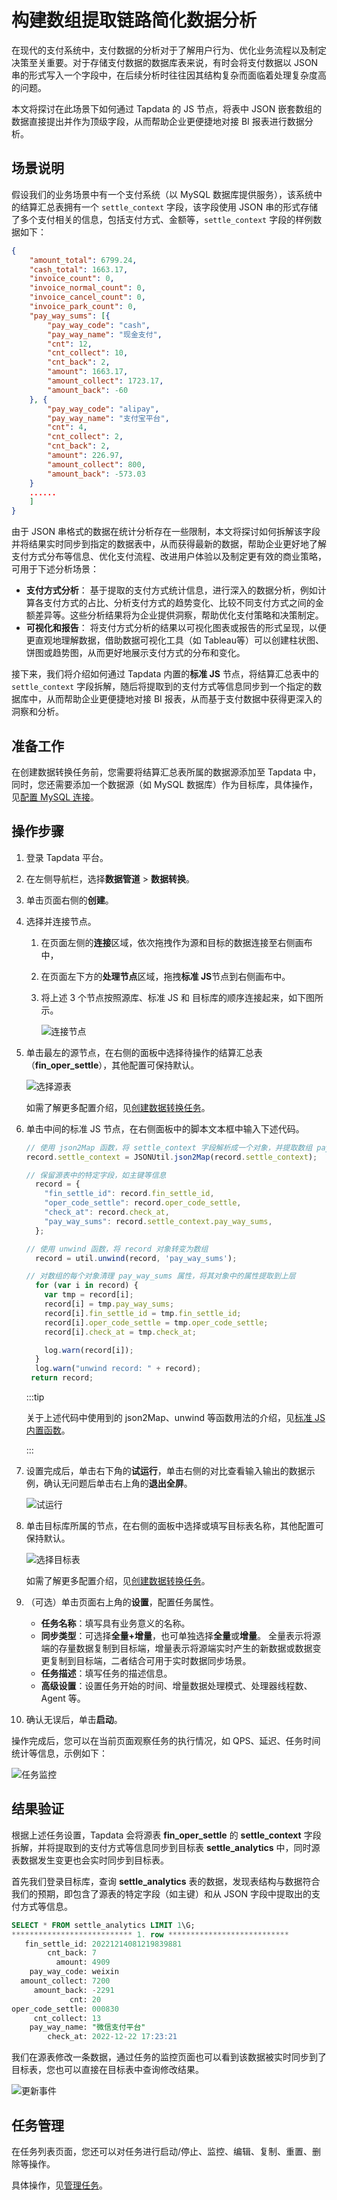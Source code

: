 # 构建数组提取链路简化数据分析

在现代的支付系统中，支付数据的分析对于了解用户行为、优化业务流程以及制定决策至关重要。对于存储支付数据的数据库表来说，有时会将支付数据以 JSON 串的形式写入一个字段中，在后续分析时往往因其结构复杂而面临着处理复杂度高的问题。

本文将探讨在此场景下如何通过 Tapdata 的 JS 节点，将表中 JSON 嵌套数组的数据直接提出并作为顶级字段，从而帮助企业更便捷地对接 BI 报表进行数据分析。



## 场景说明

假设我们的业务场景中有一个支付系统（以 MySQL 数据库提供服务），该系统中的结算汇总表拥有一个 `settle_context` 字段，该字段使用 JSON 串的形式存储了多个支付相关的信息，包括支付方式、金额等，`settle_context` 字段的样例数据如下：

```json
{
	"amount_total": 6799.24,
	"cash_total": 1663.17,
	"invoice_count": 0,
	"invoice_normal_count": 0,
	"invoice_cancel_count": 0,
	"invoice_park_count": 0,
	"pay_way_sums": [{
		"pay_way_code": "cash",
		"pay_way_name": "现金支付",
		"cnt": 12,
		"cnt_collect": 10,
		"cnt_back": 2,
		"amount": 1663.17,
		"amount_collect": 1723.17,
		"amount_back": -60
	}, {
		"pay_way_code": "alipay",
		"pay_way_name": "支付宝平台",
		"cnt": 4,
		"cnt_collect": 2,
		"cnt_back": 2,
		"amount": 226.97,
		"amount_collect": 800,
		"amount_back": -573.03
	}
	......
	]
}
```

由于 JSON 串格式的数据在统计分析存在一些限制，本文将探讨如何拆解该字段并将结果实时同步到指定的数据表中，从而获得最新的数据，帮助企业更好地了解支付方式分布等信息、优化支付流程、改进用户体验以及制定更有效的商业策略，可用于下述分析场景：

* **支付方式分析**： 基于提取的支付方式统计信息，进行深入的数据分析，例如计算各支付方式的占比、分析支付方式的趋势变化、比较不同支付方式之间的金额差异等。这些分析结果将为企业提供洞察，帮助优化支付策略和决策制定。
* **可视化和报告**： 将支付方式分析的结果以可视化图表或报告的形式呈现，以便更直观地理解数据，借助数据可视化工具（如 Tableau等）可以创建柱状图、饼图或趋势图，从而更好地展示支付方式的分布和变化。

接下来，我们将介绍如何通过 Tapdata 内置的**标准 JS** 节点，将结算汇总表中的  `settle_context` 字段拆解，随后将提取到的支付方式等信息同步到一个指定的数据库中，从而帮助企业更便捷地对接 BI 报表，从而基于支付数据中获得更深入的洞察和分析。

## 准备工作

在创建数据转换任务前，您需要将结算汇总表所属的数据源添加至 Tapdata 中，同时，您还需要添加一个数据源（如 MySQL 数据库）作为目标库，具体操作，见[配置 MySQL 连接](../prerequisites/on-prem-databases/mysql.md)。

## 操作步骤

1. 登录 Tapdata 平台。

2. 在左侧导航栏，选择**数据管道** > **数据转换**。

3. 单击页面右侧的**创建**。

4. 选择并连接节点。

   1. 在页面左侧的**连接**区域，依次拖拽作为源和目标的数据连接至右侧画布中，

   2. 在页面左下方的**处理节点**区域，拖拽**标准 JS**节点到右侧画布中。

   3. 将上述 3 个节点按照源库、标准 JS 和 目标库的顺序连接起来，如下图所示。

      ![连接节点](../images/connect_nodes.png)

5. 单击最左的源节点，在右侧的面板中选择待操作的结算汇总表（**fin_oper_settle**），其他配置可保持默认。

   ![选择源表](../images/select_fin_oper_settle.png)

   如需了解更多配置介绍，见[创建数据转换任务](../user-guide/data-pipeline/data-development/create-task.md)。

6. 单击中间的标准 JS 节点，在右侧面板中的脚本文本框中输入下述代码。

   ```js
   // 使用 json2Map 函数，将 settle_context 字段解析成一个对象，并提取数组 pay_way_sums 的值 
   record.settle_context = JSONUtil.json2Map(record.settle_context);
   
   // 保留源表中的特定字段，如主键等信息
     record = {
       "fin_settle_id": record.fin_settle_id,
       "oper_code_settle": record.oper_code_settle,
       "check_at": record.check_at,
       "pay_way_sums": record.settle_context.pay_way_sums,
     };
   
   // 使用 unwind 函数，将 record 对象转变为数组
     record = util.unwind(record, 'pay_way_sums');
   
   // 对数组的每个对象清理 pay_way_sums 属性，将其对象中的属性提取到上层
     for (var i in record) {
       var tmp = record[i];
       record[i] = tmp.pay_way_sums;
       record[i].fin_settle_id = tmp.fin_settle_id;
       record[i].oper_code_settle = tmp.oper_code_settle;
       record[i].check_at = tmp.check_at;
   
       log.warn(record[i]);
     }
     log.warn("unwind record: " + record);
   	return record;
   ```

   :::tip

   关于上述代码中使用到的 json2Map、unwind 等函数用法的介绍，见[标准 JS 内置函数](../appendix/standard-js.md)。

   :::

7. 设置完成后，单击右下角的**试运行**，单击右侧的对比查看输入输出的数据示例，确认无问题后单击右上角的**退出全屏**。

   ![试运行](../images/try_run_js.png)

8. 单击目标库所属的节点，在右侧的面板中选择或填写目标表名称，其他配置可保持默认。

   ![选择目标表](../images/select_settle_analytics.png)

   如需了解更多配置介绍，见[创建数据转换任务](../user-guide/data-pipeline/data-development/create-task.md)。

9. （可选）单击页面右上角的**设置**，配置任务属性。

   - **任务名称**：填写具有业务意义的名称。
   - **同步类型**：可选择**全量+增量**，也可单独选择**全量**或**增量**。 全量表示将源端的存量数据复制到目标端，增量表示将源端实时产生的新数据或数据变更复制到目标端，二者结合可用于实时数据同步场景。
   - **任务描述**：填写任务的描述信息。
   - **高级设置**：设置任务开始的时间、增量数据处理模式、处理器线程数、Agent 等。

10. 确认无误后，单击**启动**。

   操作完成后，您可以在当前页面观察任务的执行情况，如 QPS、延迟、任务时间统计等信息，示例如下：

   ![任务监控](../images/settle_analytics_result.png)



## 结果验证

根据上述任务设置，Tapdata 会将源表 **fin_oper_settle** 的 **settle_context** 字段拆解，并将提取到的支付方式等信息同步到目标表 **settle_analytics** 中，同时源表数据发生变更也会实时同步到目标表。

首先我们登录目标库，查询 **settle_analytics** 表的数据，发现表结构与数据符合我们的预期，即包含了源表的特定字段（如主键）和从 JSON 字段中提取出的支付方式等信息。

```sql
SELECT * FROM settle_analytics LIMIT 1\G;
*************************** 1. row ***************************
   fin_settle_id: 20221214081219839881
        cnt_back: 7
          amount: 4909
    pay_way_code: weixin
  amount_collect: 7200
     amount_back: -2291
             cnt: 20
oper_code_settle: 000830
     cnt_collect: 13
    pay_way_name: "微信支付平台"
        check_at: 2022-12-22 17:23:21
```

我们在源表修改一条数据，通过任务的监控页面也可以看到该数据被实时同步到了目标表，您也可以直接在目标表中查询修改结果。

![更新事件](../images/update_source_table.png)

## 任务管理

在任务列表页面，您还可以对任务进行启动/停止、监控、编辑、复制、重置、删除等操作。

具体操作，见[管理任务](../user-guide/data-pipeline/data-development/monitor-task.md)。
